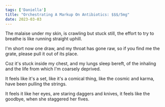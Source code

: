 ```yaml
---  
tags: ['Daniella']
title: "Orchestrating A Markup On Antibiotics: $$$/5mg"
date: 2023-03-03
---
```


The malaise under my skin,
is crawling but stuck still,
the effort to try to breathe
is like running straight uphill.

I'm short now one draw,
and my throat has gone raw,
so if you find me the grate,
please pull it out of its place.

Coz it's stuck inside my chest,
and my lungs sleep bereft,
of the inhaling and the life
from which I'm coarsely deprived.

It feels like it's a set,
like it's a comical thing,
like the cosmic and karma,
have been pulling the strings.

It feels it like her eyes,
are staring daggers and knives,
it feels like the goodbye,
when she staggered her fives.
